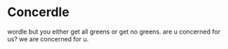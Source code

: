 # Concerdle
wordle but you either get all greens or get no greens. are u concerned for us? we are concerned for u.
